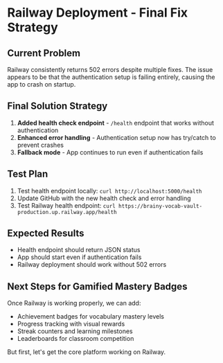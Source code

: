 # Railway Deployment - Final Fix Strategy

## Current Problem
Railway consistently returns 502 errors despite multiple fixes. The issue appears to be that the authentication setup is failing entirely, causing the app to crash on startup.

## Final Solution Strategy
1. **Added health check endpoint** - `/health` endpoint that works without authentication
2. **Enhanced error handling** - Authentication setup now has try/catch to prevent crashes
3. **Fallback mode** - App continues to run even if authentication fails

## Test Plan
1. Test health endpoint locally: `curl http://localhost:5000/health`
2. Update GitHub with the new health check and error handling
3. Test Railway health endpoint: `curl https://brainy-vocab-vault-production.up.railway.app/health`

## Expected Results
- Health endpoint should return JSON status
- App should start even if authentication fails
- Railway deployment should work without 502 errors

## Next Steps for Gamified Mastery Badges
Once Railway is working properly, we can add:
- Achievement badges for vocabulary mastery levels
- Progress tracking with visual rewards
- Streak counters and learning milestones
- Leaderboards for classroom competition

But first, let's get the core platform working on Railway.